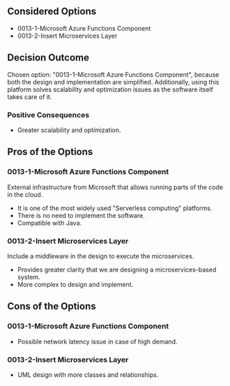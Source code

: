 ## Considered Options

* 0013-1-Microsoft Azure Functions Component
* 0013-2-Insert Microservices Layer

## Decision Outcome

Chosen option: "0013-1-Microsoft Azure Functions Component", because both the design and implementation are simplified. Additionally, using this platform solves scalability and optimization issues as the software itself takes care of it.

### Positive Consequences

* Greater scalability and optimization.

## Pros of the Options

### 0013-1-Microsoft Azure Functions Component

External infrastructure from Microsoft that allows running parts of the code in the cloud.

* It is one of the most widely used "Serverless computing" platforms.
* There is no need to implement the software.
* Compatible with Java.

### 0013-2-Insert Microservices Layer

Include a middleware in the design to execute the microservices.

* Provides greater clarity that we are designing a microservices-based system.
* More complex to design and implement.


## Cons of the Options

### 0013-1-Microsoft Azure Functions Component

* Possible network latency issue in case of high demand.

### 0013-2-Insert Microservices Layer

* UML design with more classes and relationships.